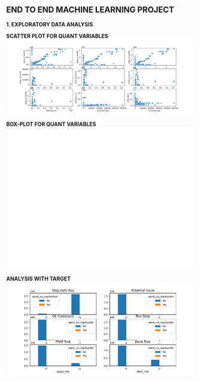 ## END TO END MACHINE LEARNING PROJECT

**1. EXPLORATORY DATA ANALYSIS**

[scatterplot]: /img/Scatter_plot_for_sales.png
[boxplot]: /img/Boxplot_quant_cols.png
[analysis_with_target]: /img/Categories_with_targets.png

**SCATTER PLOT FOR QUANT VARIABLES**
![scatterplot][scatterplot]

**BOX-PLOT FOR QUANT VARIABLES**
![boxplot][boxplot]

**ANALYSIS WITH TARGET**
![Categorical][analysis_with_target]



